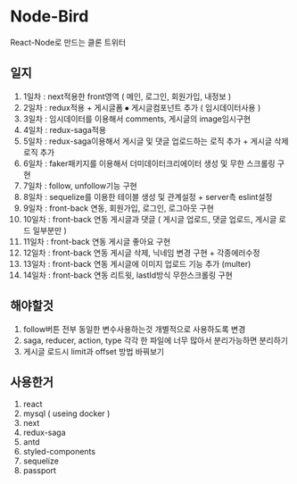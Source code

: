 # Node-Bird
React-Node로 만드는 클론 트위터		

## 일지
1. 1일차 : next적용한 front영역 ( 메인, 로그인, 회원가입, 내정보 )    
2. 2일차 : redux적용 + 게시글폼 ⦁ 게시글컴포넌트 추가 ( 임시데이터사용 )    
3. 3일차 : 임시데이터를 이용해서 comments, 게시글의 image임시구현   
4. 4일차 : redux-saga적용
5. 5일차 : redux-saga이용해서 게시글 및 댓글 업로드하는 로직 추가 + 게시글 삭제 로직 추가
6. 6일차 : faker패키지를 이용해서 더미데이터크리에이터 생성 및 무한 스크롤링 구현
7. 7일차 : follow, unfollow기능 구현
8. 8일차 : sequelize를 이용한 테이블 생성 및 관계설정 + server측 eslint설정
9. 9일차 : front-back 연동, 회원가입, 로그인, 로그아웃 구현
10. 10일차 : front-back 연동 게시글과 댓글 ( 게시글 업로드, 댓글 업로드, 게시글 로드 일부분만 )
11. 11일차 : front-back 연동 게시글 좋아요 구현
12. 12일차 : front-back 연동 게시글 삭제, 닉네임 변경 구현 + 각종에러수정
13. 13일차 : front-back 연동 게시글에 이미지 업로드 기능 추가 (multer)
14. 14일차 : front-back 연동 리트윗, lastId방식 무한스크롤링 구현

## 해야할것
1. follow버튼 전부 동일한 변수사용하는것 개별적으로 사용하도록 변경
2. saga, reducer, action, type 각각 한 파일에 너무 많아서 분리가능하면 분리하기
3. 게시글 로드시 limit과 offset 방법 바꿔보기

## 사용한거
1. react
2. mysql ( useing docker )
3. next
4. redux-saga
5. antd
6. styled-components
7. sequelize
8. passport